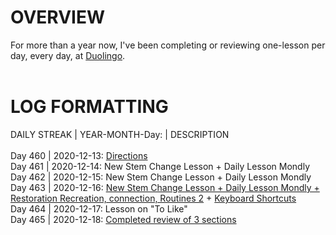 # OVERVIEW 
For more than a year now, I've been completing or reviewing one-lesson per day, every day, at [Duolingo](https://www.duolingo.com/profile/EO4wellnes).<br> 
<br>
# LOG FORMATTING 
DAILY STREAK | YEAR-MONTH-Day: | DESCRIPTION <br>
<br>
Day 460 | 2020-12-13: [Directions](https://github.com/EO4wellness/T-I-L/blob/main/DUOlingo/espanol/directions.md)<br>
Day 461 | 2020-12-14: New Stem Change Lesson + Daily Lesson Mondly <br>
Day 462 | 2020-12-15: New Stem Change Lesson + Daily Lesson Mondly <br>
Day 463 | 2020-12-16: [New Stem Change Lesson + Daily Lesson Mondly + Restoration Recreation, connection, Routines 2](https://github.com/EO4wellness/T-I-L/blob/main/polyglot/espa%C3%B1ol/study-sessions/2020-12-16.md) + [Keyboard Shortcuts](https://github.com/EO4wellness/T-I-L/blob/main/polyglot/espa%C3%B1ol/keyboard-shortcuts.md) <br>
Day 464 | 2020-12-17: Lesson on "To Like" <br>
Day 465 | 2020-12-18: [Completed review of 3 sections](https://github.com/EO4wellness/T-I-L/blob/main/polyglot/espa%C3%B1ol/study-sessions/2020-12-18.md)<br>
